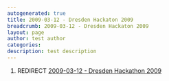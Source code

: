 ```yaml
---
autogenerated: true
title: 2009-03-12 - Dresden Hackaton 2009
breadcrumb: 2009-03-12 - Dresden Hackaton 2009
layout: page
author: test author
categories: 
description: test description
---
```


1.  REDIRECT [2009-03-12 - Dresden Hackathon 2009](2009-03-12_-_Dresden_Hackathon_2009 "wikilink")
